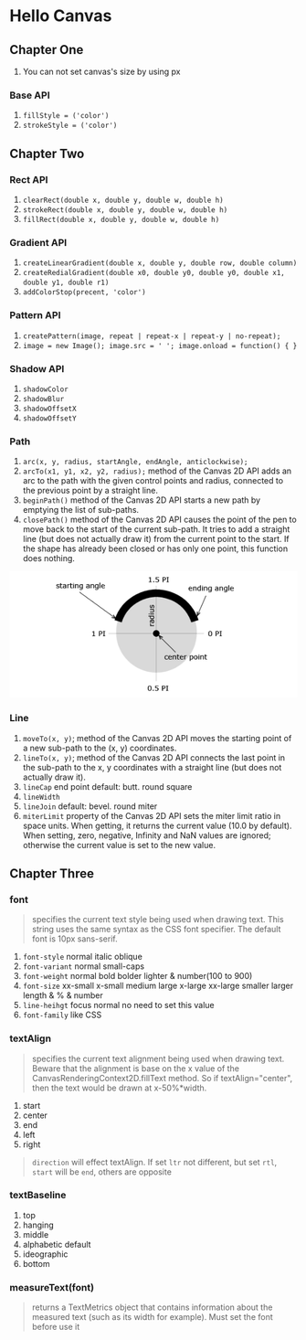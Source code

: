 # Hello Canvas

## Chapter One
1. You can not set canvas's size by using px

### Base API
1. `fillStyle = ('color')`
2. `strokeStyle = ('color')`

## Chapter Two

### Rect API
1. `clearRect(double x, double y, double w, double h)`
2. `strokeRect(double x, double y, double w, double h)`
3. `fillRect(double x, double y, double w, double h)`

### Gradient API
1. `createLinearGradient(double x, double y, double row, double column)`
2. `createRedialGradient(double x0, double y0, double y0, double x1, double y1, double r1)`
3. `addColorStop(precent, 'color')`

### Pattern API
1. `createPattern(image, repeat | repeat-x | repeat-y | no-repeat);`
2. `image = new Image(); image.src = ' '; image.onload = function() { }`

### Shadow API
1. `shadowColor`
2. `shadowBlur`
3. `shadowOffsetX`
4. `shadowOffsetY`

### Path
1. `arc(x, y, radius, startAngle, endAngle, anticlockwise);`
2. `arcTo(x1, y1, x2, y2, radius);` method of the Canvas 2D API adds an arc to the path with the given control points and radius, connected to the previous point by a straight line.
3. `beginPath()` method of the Canvas 2D API starts a new path by emptying the list of sub-paths. 
4. `closePath()` method of the Canvas 2D API causes the point of the pen to move back to the start of the current sub-path. It tries to add a straight line (but does not actually draw it) from the current point to the start. If the shape has already been closed or has only one point, this function does nothing.

![arc](html5-canvas-arcs-diagram.png)

### Line
1. `moveTo(x, y)`; method of the Canvas 2D API moves the starting point of a new sub-path to the (x, y) coordinates.
2. `lineTo(x, y)`;  method of the Canvas 2D API connects the last point in the sub-path to the x, y coordinates with a straight line (but does not actually draw it).
3. `lineCap` end point default: butt. round square
4. `lineWidth`
5. `lineJoin` default: bevel. round miter
6. `miterLimit` property of the Canvas 2D API sets the miter limit ratio in space units. When getting, it returns the current value (10.0 by default). When setting, zero, negative, Infinity and NaN values are ignored; otherwise the current value is set to the new value.


## Chapter Three

### font
> specifies the current text style being used when drawing text. This string uses the same syntax as the CSS font specifier. The default font is 10px sans-serif.
1. `font-style` normal italic oblique
2. `font-variant` normal small-caps
3. `font-weight` normal bold bolder lighter & number(100 to 900)
4. `font-size` xx-small x-small medium large x-large xx-large smaller larger length & % & number
5. `line-heihgt` focus normal no need to set this value
6. `font-family` like CSS

### textAlign
> specifies the current text alignment being used when drawing text. Beware that the alignment is base on the x value of the CanvasRenderingContext2D.fillText method. So if textAlign="center", then the text would be drawn at x-50%*width.
1. start
2. center
3. end
4. left
5. right
> `direction` will effect textAlign. If set `ltr` not different, but set `rtl`, `start` will be `end`, others are opposite

### textBaseline
1. top
2. hanging
3. middle
4. alphabetic  default
4. ideographic
5. bottom

### measureText(font)
> returns a TextMetrics object that contains information about the measured text (such as its width for example).
> Must set the font before use it